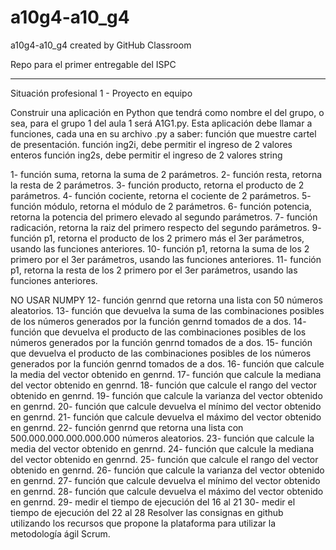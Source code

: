 # a10g4-a10_g4
a10g4-a10_g4 created by GitHub Classroom

Repo para el primer entregable del ISPC
************************************************************************************************************************************************************************

 Situación profesional 1 - Proyecto en equipo
                                                              
Construir una aplicación en Python que tendrá como nombre el del grupo, o sea, para el grupo 1 del aula 1 será A1G1.py. Esta aplicación debe llamar a funciones, cada una en su archivo .py a saber: 
función que muestre cartel de presentación.
función ing2i, debe permitir el ingreso de 2 valores enteros
función ing2s, debe permitir el ingreso de 2 valores string


1- función suma, retorna la suma de 2 parámetros.
2- función resta, retorna la resta de 2 parámetros.
3- función producto, retorna el producto de 2 parámetros.
4- función cociente, retorna el cociente de 2 parámetros.
5- función módulo, retorna el módulo de 2 parámetros.
6- función potencia, retorna la potencia del primero elevado al segundo parámetros.
7- función radicación, retorna la raiz del primero respecto del segundo parámetros.
9- función p1, retorna el producto de los 2 primero más el 3er parámetros, usando las funciones anteriores.
10- función p1, retorna la suma de los 2 primero por el 3er parámetros, usando las funciones anteriores.
11- función p1, retorna la resta de los 2 primero por el 3er parámetros, usando las funciones anteriores.


NO USAR NUMPY
12- función genrnd que retorna una lista con 50 números aleatorios.
13- función que devuelva la suma de las combinaciones posibles de los números generados por la función genrnd tomados de a dos.
14- función que devuelva el producto de las combinaciones posibles de los números generados por la función genrnd tomados de a dos.
15- función que devuelva el producto de las combinaciones posibles de los números generados por la función genrnd tomados de a dos.
16- función que calcule la media del vector obtenido en genrnd.
17- función que calcule la mediana del vector obtenido en genrnd.
18- función que calcule el rango del vector obtenido en genrnd.
19- función que calcule la varianza del vector obtenido en genrnd.
20- función que calcule devuelva el mínimo del vector obtenido en genrnd.
21- función que calcule devuelva el máximo del vector obtenido en genrnd.
22- función genrnd que retorna una lista con 500.000.000.000.000.000 números aleatorios.
23- función que calcule la media del vector obtenido en genrnd.
24- función que calcule la mediana del vector obtenido en genrnd.
25- función que calcule el rango del vector obtenido en genrnd.
26- función que calcule la varianza del vector obtenido en genrnd.
27- función que calcule devuelva el mínimo del vector obtenido en genrnd.
28- función que calcule devuelva el máximo del vector obtenido en genrnd.
29- medir el tiempo de ejecución del 16 al 21
30- medir el tiempo de ejecución del 22 al 28
Resolver las consignas en github utilizando los recursos que propone la plataforma para utilizar la metodología ágil Scrum.
